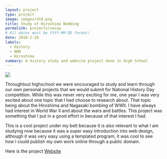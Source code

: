 ```yaml
---
layout: project
type: project
image: images/nhd.png
title: Study of Hiroshima Bombing
permalink: projects/vacay
# All dates must be YYYY-MM-DD format!
date: 2018-2-20
labels:
  - History
  - NHD
  - Hiroshima
summary: A History study and website project done in High School
---
```


<img class="Hiroshimabombing" src="https://en.wikipedia.org/wiki/Atomic_bombings_of_Hiroshima_and_Nagasaki#/media/File:Atomic_bombing_of_Japan.jpg">

Throughtout highschool we were encouraged to study and learn through our own personal projects that we would submit for National History Day competition. While this was never very exciting for me, one year I was very excited about one topic that I had choose to research about. That topic being about the Hiroshima and Nagasaki bombing of WWII. I have always had interest in World War II and about the wars and battles. This project was something that I put in a good effort in because of that interest I had.

This is a cool project under my belt because it is also relevant to what I am studying now because it was a super easy introduction into web design, although it was very easy using a templated program, it was cool to see how I could publish my own work online through a public domain.


Here is the project [Website](http://19971852.nhd.weebly.com/annotated-bibliography.html)
